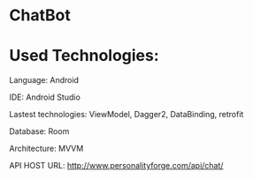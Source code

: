 # ChatBot



# Used Technologies:

Language: Android

IDE: Android Studio

Lastest technologies: ViewModel, Dagger2, DataBinding, retrofit

Database: Room

Architecture: MVVM

API
HOST URL: http://www.personalityforge.com/api/chat/
